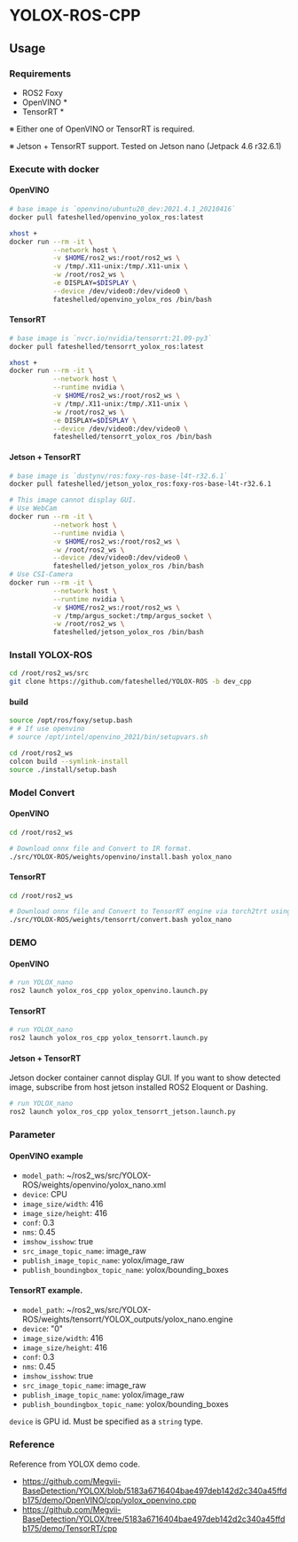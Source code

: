 # YOLOX-ROS-CPP

## Usage

### Requirements
- ROS2 Foxy
- OpenVINO *
- TensorRT *

※ Either one of OpenVINO or TensorRT is required.

※ Jetson + TensorRT support. Tested on Jetson nano (Jetpack 4.6 r32.6.1)


### Execute with docker

#### OpenVINO
```bash
# base image is `openvino/ubuntu20_dev:2021.4.1_20210416`
docker pull fateshelled/openvino_yolox_ros:latest

xhost +
docker run --rm -it \
           --network host \
           -v $HOME/ros2_ws:/root/ros2_ws \
           -v /tmp/.X11-unix:/tmp/.X11-unix \
           -w /root/ros2_ws \
           -e DISPLAY=$DISPLAY \
           --device /dev/video0:/dev/video0 \
           fateshelled/openvino_yolox_ros /bin/bash

```

#### TensorRT
```bash
# base image is `nvcr.io/nvidia/tensorrt:21.09-py3`
docker pull fateshelled/tensorrt_yolox_ros:latest

xhost +
docker run --rm -it \
           --network host \
           --runtime nvidia \
           -v $HOME/ros2_ws:/root/ros2_ws \
           -v /tmp/.X11-unix:/tmp/.X11-unix \
           -w /root/ros2_ws \
           -e DISPLAY=$DISPLAY \
           --device /dev/video0:/dev/video0 \
           fateshelled/tensorrt_yolox_ros /bin/bash
```

#### Jetson + TensorRT
```bash
# base image is `dustynv/ros:foxy-ros-base-l4t-r32.6.1`
docker pull fateshelled/jetson_yolox_ros:foxy-ros-base-l4t-r32.6.1

# This image cannot display GUI.
# Use WebCam
docker run --rm -it \
           --network host \
           --runtime nvidia \
           -v $HOME/ros2_ws:/root/ros2_ws \
           -w /root/ros2_ws \
           --device /dev/video0:/dev/video0 \
           fateshelled/jetson_yolox_ros /bin/bash
# Use CSI-Camera
docker run --rm -it \
           --network host \
           --runtime nvidia \
           -v $HOME/ros2_ws:/root/ros2_ws \
           -v /tmp/argus_socket:/tmp/argus_socket \
           -w /root/ros2_ws \
           fateshelled/jetson_yolox_ros /bin/bash
```


### Install YOLOX-ROS
```bash
cd /root/ros2_ws/src
git clone https://github.com/fateshelled/YOLOX-ROS -b dev_cpp
```

#### build
```bash
source /opt/ros/foxy/setup.bash
# # If use openvino
# source /opt/intel/openvino_2021/bin/setupvars.sh

cd /root/ros2_ws
colcon build --symlink-install
source ./install/setup.bash
```


### Model Convert
#### OpenVINO
```bash
cd /root/ros2_ws

# Download onnx file and Convert to IR format.
./src/YOLOX-ROS/weights/openvino/install.bash yolox_nano
```

#### TensorRT
```bash
cd /root/ros2_ws

# Download onnx file and Convert to TensorRT engine via torch2trt using YOLOX tools.
./src/YOLOX-ROS/weights/tensorrt/convert.bash yolox_nano
```

### DEMO
#### OpenVINO
```bash
# run YOLOX_nano
ros2 launch yolox_ros_cpp yolox_openvino.launch.py
```

#### TensorRT
```bash
# run YOLOX_nano
ros2 launch yolox_ros_cpp yolox_tensorrt.launch.py
```

#### Jetson + TensorRT
Jetson docker container cannot display GUI.
If you want to show detected image, subscribe from host jetson installed ROS2 Eloquent or Dashing.

```bash
# run YOLOX_nano
ros2 launch yolox_ros_cpp yolox_tensorrt_jetson.launch.py
```

### Parameter
#### OpenVINO example
- `model_path`: ~/ros2_ws/src/YOLOX-ROS/weights/openvino/yolox_nano.xml
- `device`: CPU
- `image_size/width`: 416
- `image_size/height`: 416
- `conf`: 0.3
- `nms`: 0.45
- `imshow_isshow`: true
- `src_image_topic_name`: image_raw
- `publish_image_topic_name`: yolox/image_raw
- `publish_boundingbox_topic_name`: yolox/bounding_boxes


#### TensorRT example.
- `model_path`: ~/ros2_ws/src/YOLOX-ROS/weights/tensorrt/YOLOX_outputs/yolox_nano.engine
- `device`: "0"
- `image_size/width`: 416
- `image_size/height`: 416
- `conf`: 0.3
- `nms`: 0.45
- `imshow_isshow`: true
- `src_image_topic_name`: image_raw
- `publish_image_topic_name`: yolox/image_raw
- `publish_boundingbox_topic_name`: yolox/bounding_boxes

`device` is GPU id. Must be specified as a `string` type.

### Reference
Reference from YOLOX demo code.
- https://github.com/Megvii-BaseDetection/YOLOX/blob/5183a6716404bae497deb142d2c340a45ffdb175/demo/OpenVINO/cpp/yolox_openvino.cpp
- https://github.com/Megvii-BaseDetection/YOLOX/tree/5183a6716404bae497deb142d2c340a45ffdb175/demo/TensorRT/cpp
